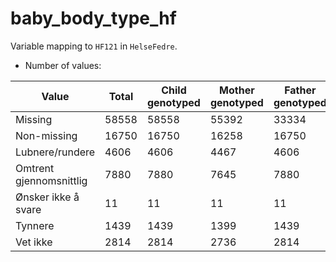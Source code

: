 # baby_body_type_hf
Variable mapping to `HF121` in `HelseFedre`.
- Number of values:

| Value | Total | Child genotyped | Mother genotyped | Father genotyped |
| ----- | ----- | --------------- | ---------------- | ---------------- |
| Missing | 58558 | 58558 | 55392 | 33334 |
| Non-missing | 16750 | 16750 | 16258 | 16750 |
| Lubnere/rundere | 4606 | 4606 | 4467 |4606 |
| Omtrent gjennomsnittlig | 7880 | 7880 | 7645 |7880 |
| Ønsker ikke å svare | 11 | 11 | 11 |11 |
| Tynnere | 1439 | 1439 | 1399 |1439 |
| Vet ikke | 2814 | 2814 | 2736 |2814 |



